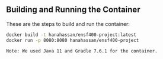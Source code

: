 ## Building and Running the Container

These are the steps to build and run the container:

```sh
docker build -t hanahassan/ensf400-project:latest 
docker run -p 8080:8080 hanahassan/ensf400-project

Note: We used Java 11 and Gradle 7.6.1 for the container.
